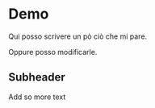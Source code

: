 # Demo

Qui posso scrivere un pò ciò che mi pare.

Oppure posso modificarle.

## Subheader

Add so more text